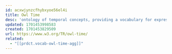 ```yaml
---
id: acxwjynzcfhybxyoe56el4i
title: Owl Time
desc: 'ontology of temporal concepts, providing a vocabulary for expressing facts about topological (ordering) relations among instants and intervals, together with information about durations, and about temporal position including date-time information'
updated: 1701453998583
created: 1701453829509
url: https://www.w3.org/TR/owl-time/
related: 
  - "[[prdct.vocab-owl-time-agg]]"
---
```


